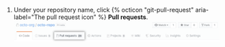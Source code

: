1. Under your repository name, click {% octicon "git-pull-request" aria-label="The pull request icon" %} **Pull requests**.
![Issues and pull requests tab selection](/assets/images/help/repository/repo-tabs-pull-requests.png)
